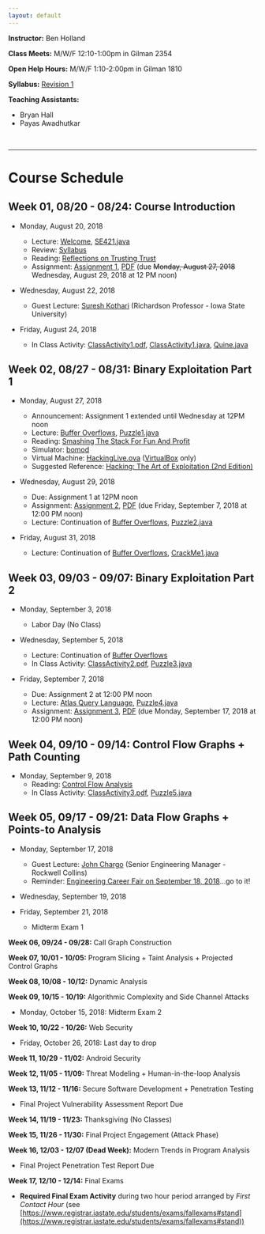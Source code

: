 ```yaml
---
layout: default
---
```


**Instructor:** Ben Holland 

**Class Meets:** M/W/F 12:10-1:00pm in Gilman 2354

**Open Help Hours:** M/W/F 1:10-2:00pm in Gilman 1810

**Syllabus:** [Revision 1](/resources/SE421_Fall_2018_Syllabus.pdf)

**Teaching Assistants:** 
   - Bryan Hall
   - Payas Awadhutkar

<br />

---

# Course Schedule

## Week 01, 08/20 - 08/24: Course Introduction

- Monday, August 20, 2018
   - Lecture: [Welcome](/resources/lectures/Welcome.pdf), [SE421.java](https://gist.github.com/benjholla/517d336339fd5f2b2068d320490acefe)
   - Review: [Syllabus](/resources/SE421_Fall_2018_Syllabus.pdf)
   - Reading: [Reflections on Trusting Trust](/resources/readings/p761-thompson.pdf)
   - Assignment: [Assignment 1](https://classroom.github.com/a/udSnZfJ4), [PDF](https://github.com/SE421/assignment1/blob/master/assignment1.pdf) (due ~~Monday, August 27, 2018~~ Wednesday, August 29, 2018 at 12 PM noon)

- Wednesday, August 22, 2018
   - Guest Lecture: [Suresh Kothari](https://www.linkedin.com/in/surajkothari) (Richardson Professor - Iowa State University)

- Friday, August 24, 2018
   - In Class Activity: [ClassActivity1.pdf](/resources/lectures/ClassActivity1.pdf), [ClassActivity1.java](https://gist.github.com/benjholla/dc45ca6926ec162aa59394c646754166), [Quine.java](https://gist.github.com/benjholla/5f57727305e52c84d515656ec617bfdd)

## Week 02, 08/27 - 08/31: Binary Exploitation Part 1

- Monday, August 27, 2018
   - Announcement: Assignment 1 extended until Wednesday at 12PM noon
   - Lecture: [Buffer Overflows](/resources/lectures/BufferOverflows.pdf), [Puzzle1.java](https://gist.github.com/benjholla/2cd9233ebd14866243a5af61a0c33f04)
   - Reading: [Smashing The Stack For Fun And Profit](/resources/readings/stack_smashing.pdf)
   - Simulator: [bomod](https://github.com/benjholla/bomod)
   - Virtual Machine: [HackingLive.ova](http://www.benjaminsbox.com/pac/HackingLive.ova) ([VirtualBox](https://www.virtualbox.org/) only)
   - Suggested Reference: [Hacking: The Art of Exploitation (2nd Edition)](https://nostarch.com/hacking2.htm)

- Wednesday, August 29, 2018
   - Due: Assignment 1 at 12PM noon
   - Assignment: [Assignment 2](https://classroom.github.com/a/wAuXXash), [PDF](https://github.com/SE421/assignment2/blob/master/assignment2.pdf) (due Friday, September 7, 2018 at 12:00 PM noon)
   - Lecture: Continuation of [Buffer Overflows](/resources/lectures/BufferOverflows.pdf), [Puzzle2.java](https://gist.github.com/benjholla/b9c6a7984da3f92f8e106f9ed5106c92)

- Friday, August 31, 2018
   - Lecture: Continuation of [Buffer Overflows](/resources/lectures/BufferOverflows.pdf), [CrackMe1.java](https://gist.github.com/benjholla/89a097622f1692964db3a482ce7b47f7)

## Week 03, 09/03 - 09/07: Binary Exploitation Part 2

- Monday, September 3, 2018
   - Labor Day (No Class)

- Wednesday, September 5, 2018
   - Lecture: Continuation of [Buffer Overflows](/resources/lectures/BufferOverflows.pdf)
   - In Class Activity: [ClassActivity2.pdf](/resources/lectures/ClassActivity2.pdf), [Puzzle3.java](https://gist.github.com/benjholla/ad1a0b35a5f98c1617afc9064329b6d4)

- Friday, September 7, 2018
   - Due: Assignment 2 at 12:00 PM noon
   - Lecture: [Atlas Query Language](/resources/lectures/AtlasQueries.pdf),  [Puzzle4.java](https://gist.github.com/benjholla/73044f36a99d42653bdbebc40343c689)
   - Assignment: [Assignment 3](https://classroom.github.com/a/g-BvhZR_), [PDF](https://github.com/SE421/assignment3/blob/master/assignment3.pdf) (due Monday, September 17, 2018 at 12:00 PM noon)

## Week 04, 09/10 - 09/14: Control Flow Graphs + Path Counting

- Monday, September 9, 2018
   - Reading: [Control Flow Analysis](/resources/readings/p1-allen.pdf)
   - In Class Activity: [ClassActivity3.pdf](/resources/lectures/ClassActivity3.pdf), [Puzzle5.java](https://gist.github.com/benjholla/e83bc9c8354e47a47a83757ac905903d)

## Week 05, 09/17 - 09/21: Data Flow Graphs + Points-to Analysis

- Monday, September 17, 2018
   - Guest Lecture: [John Chargo](https://www.linkedin.com/in/john-chargo-19556822) (Senior Engineering Manager - Rockwell Collins) 
   - Reminder: [Engineering Career Fair on September 18, 2018](https://www.engineering.iastate.edu/ecs/employers/career-fair/)...go to it!
   
- Wednesday, September 19, 2018

- Friday, September 21, 2018
   - Midterm Exam 1

**Week 06, 09/24 - 09/28:** Call Graph Construction

**Week 07, 10/01 - 10/05:** Program Slicing + Taint Analysis + Projected Control Graphs

**Week 08, 10/08 - 10/12:** Dynamic Analysis

**Week 09, 10/15 - 10/19:** Algorithmic Complexity and Side Channel Attacks

- Monday, October 15, 2018: Midterm Exam 2

**Week 10, 10/22 - 10/26:** Web Security

- Friday, October 26, 2018: Last day to drop

**Week 11, 10/29 - 11/02:** Android Security

**Week 12, 11/05 - 11/09:** Threat Modeling + Human-in-the-loop Analysis

**Week 13, 11/12 - 11/16:** Secure Software Development + Penetration Testing

- Final Project Vulnerability Assessment Report Due

**Week 14, 11/19 - 11/23:** Thanksgiving (No Classes)

**Week 15, 11/26 - 11/30:** Final Project Engagement (Attack Phase)

**Week 16, 12/03 - 12/07 (Dead Week):** Modern Trends in Program Analysis

- Final Project Penetration Test Report Due

**Week 17, 12/10 - 12/14:** Final Exams
- **Required Final Exam Activity** during two hour period arranged by *First Contact Hour* (see [https://www.registrar.iastate.edu/students/exams/fallexams#stand](https://www.registrar.iastate.edu/students/exams/fallexams#stand))